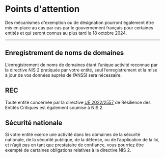 # Points d'attention

Des mécanismes d'exemption ou de désignation pourront également être mis en place au cas par cas par le gouvernement
français pour certaines entités et qui seront connus au plus tard le 18 octobre 2024.

---

## Enregistrement de noms de domaines

L’enregistrement de noms de domaines étant l’unique activité reconnue par la directive NIS 2 pratiquée par votre entité,
seul l’enregistrement et la mise à jour de vos données auprès de l’ANSSI sera nécessaire.

## REC

Toute entité concernée par la
directive [UE 2022/2557](https://eur-lex.europa.eu/legal-content/FR/TXT/?uri=CELEX:32022L2557) de Résilience des Entités
Critiques est également soumise à NIS 2.

## Sécurité nationale

Si votre entité exerce une activité dans les domaines de la sécurité nationale, de la sécurité publique, de la défense,
ou de l’application de la loi, et n’agit pas en tant que prestataire de confiance, vous pourriez être exempté de
certaines obligations relatives à la directive NIS 2.